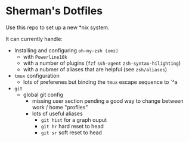 # Sherman's Dotfiles

Use this repo to set up a new *nix system. 

It can currently handle:

* Installing and configuring `oh-my-zsh (omz)`  
    * with `Powerline10k`
    * with a number of plugins (`fzf` `ssh-agent` `zsh-syntax-hilighting`) 
    * with a nubmer of aliases that are helpful (see `zsh/aliases`)
* `tmux` configuration
    * lots of preferenes but binding the `tmux` escape sequence to `^a
* `git`
    * global git config 
        * missing user section pending a good way to change between work / home "profiles"
        * lots of useful aliases
            * `git hist` for a graph ouput
            * `git hr` hard reset to head
            * `git sr` soft reset to head